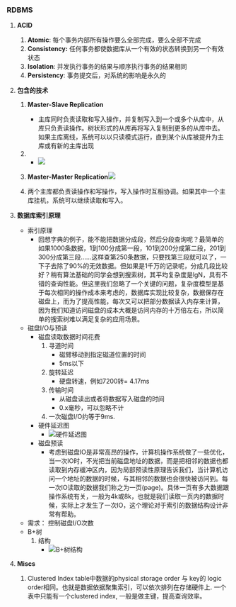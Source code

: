 ### RDBMS

1. **ACID**
	1. **Atomic**: 每个事务内部所有操作要么全部完成，要么全部不完成
	2. **Consistency:** 任何事务都使数据库从一个有效的状态转换到另一个有效状态
	3. **Isolation**: 并发执行事务的结果与顺序执行事务的结果相同
	4. **Persistency**: 事务提交后，对系统的影响是永久的
2. **包含的技术**  
	1. **Master-Slave Replication**  
  		* 主库同时负责读取和写入操作，并复制写入到一个或多个从库中，从库只负责读操作。树状形式的从库再将写入复制到更多的从库中去。如果主库离线，系统可以以只读模式运行，直到某个从库被提升为主库或有新的主库出现

	2. * ![](https://camo.githubusercontent.com/6a097809b9690236258747d969b1d3e0d93bb8ca/687474703a2f2f692e696d6775722e636f6d2f4339696f47746e2e706e67)  
      1. **Master-Master Replication**![](https://camo.githubusercontent.com/5862604b102ee97d85f86f89edda44bde85a5b7f/687474703a2f2f692e696d6775722e636f6d2f6b7241484c47672e706e67)

	3. 两个主库都负责读操作和写操作，写入操作时互相协调。如果其中一个主库挂机，系统可以继续读取和写入。
	
3. __数据库索引原理__
	* 索引原理
		* 回想字典的例子，能不能把数据分成段，然后分段查询呢？最简单的如果1000条数据，1到100分成第一段，101到200分成第二段，201到300分成第三段......这样查第250条数据，只要找第三段就可以了，一下子去除了90%的无效数据。但如果是1千万的记录呢，分成几段比较好？稍有算法基础的同学会想到搜索树，其平均复杂度是lgN，具有不错的查询性能。但这里我们忽略了一个关键的问题，复杂度模型是基于每次相同的操作成本来考虑的，数据库实现比较复杂，数据保存在磁盘上，而为了提高性能，每次又可以把部分数据读入内存来计算，因为我们知道访问磁盘的成本大概是访问内存的十万倍左右，所以简单的搜索树难以满足复杂的应用场景。
	 * 磁盘I/O与预读
		* 磁盘读取数据时间花费
			1. 寻道时间
				* 磁臂移动到指定磁道位置的时间
				* 5ms以下
			2. 旋转延迟
				* 硬盘转速，例如7200转= 4.17ms
			3. 传输时间
				* 从磁盘读出或者将数据写入磁盘的时间
				* 0.x毫秒，可以忽略不计
			4. 一次磁盘I/O约等于9ms. 
		* 硬件延迟图
			* ![硬件延迟图](http://upload-images.jianshu.io/upload_images/1234352-3f90328d01123407.png?imageMogr2/auto-orient/strip%7CimageView2/2/w/1240)
		* 磁盘预读
			* 考虑到磁盘IO是非常高昂的操作，计算机操作系统做了一些优化，当一次IO时，不光把当前磁盘地址的数据，而是把相邻的数据也都读取到内存缓冲区内，因为局部预读性原理告诉我们，当计算机访问一个地址的数据的时候，与其相邻的数据也会很快被访问到。每一次IO读取的数据我们称之为一页(page)。具体一页有多大数据跟操作系统有关，一般为4k或8k，也就是我们读取一页内的数据时候，实际上才发生了一次IO，这个理论对于索引的数据结构设计非常有帮助。
	* 需求： 控制磁盘I/O次数
	* B+树
		1. 结构
			* ![B+树结构](http://upload-images.jianshu.io/upload_images/1234352-5167c6e5d8b28538.png?imageMogr2/auto-orient/strip%7CimageView2/2/w/1240)
4. **Miscs**
	1. Clustered Index 
		table中数据的physical storage order 与 key的 logic order相同。也就是数据依据聚集索引，可以依次排列在存储硬件上. 一个表中只能有一个clustered index, 一般是做主键，提高查询效率。		

